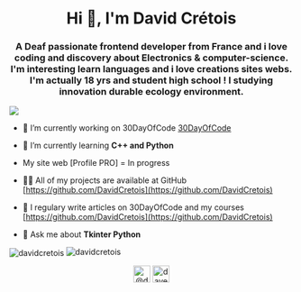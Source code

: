 <h1 align="center">Hi 👋, I'm David Crétois</h1>
<h3 align="center">A Deaf passionate frontend developer from France and i love coding and discovery about Electronics & computer-science. I'm interesting learn languages and i love creations sites webs. I'm actually 18 yrs and student high school ! I studying innovation durable ecology environment.</h3>

<p align="left"> <img src="https://img.shields.io/twitter/follow/Laarsjan?label=Twitter&logo=twitter&style=for-the-badge" <img src="https://img.shields.io/reddit/subreddit-subscribers/Flutter?label=reddit&logo=reddit&style=for-the-badge" </p>

- 🔭 I’m currently working on 30DayOfCode [30DayOfCode](https://github.com/DavidCretois/30dayofCode1)

- 🌱 I’m currently learning **C++ and Python**

- My site web [Profile PRO] = In progress 

- 👨‍💻 All of my projects are available at GitHub [https://github.com/DavidCretois](https://github.com/DavidCretois)

- 📝 I regulary write articles on 30DayOfCode and my courses [https://github.com/DavidCretois](https://github.com/DavidCretois)

- 💬 Ask me about **Tkinter Python**

<div>
<img align="center" src="https://github-readme-stats.vercel.app/api?username=davidcretois&theme=dark&show_icons=true" alt="davidcretois" />
<img aligne="left" src="https://github-readme-stats.vercel.app/api/top-langs/?username=davidcretois&layout=compact&theme=dark" alt="davidcretois"/>
</div>

<p align="center">
<a href="https://twitter.com/@Laarsjan" target="blank"><img align="center" src="https://cdn.jsdelivr.net/npm/simple-icons@3.0.1/icons/twitter.svg" alt="@davidcretois" height="30" width="30" /></a>
<a href="https://instagram.com/dave.developer" target="blank"><img align="center" src="https://cdn.jsdelivr.net/npm/simple-icons@3.0.1/icons/instagram.svg" alt="dave.developer" height="30" width="30" /></a>
</p>
